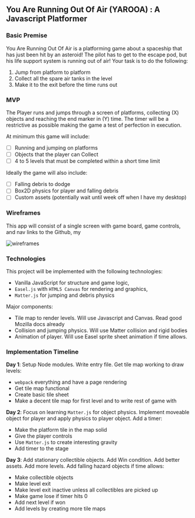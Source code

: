 ## You Are Running Out Of Air (YAROOA) : A Javascript Platformer

### Basic Premise

You Are Running Out Of Air is a platforming game about a spaceship that has just
been hit by an asteroid! The pilot has to get to the escape pod, but his life
support system is running out of air! Your task is to do the following:

1) Jump from platform to platform
2) Collect all the spare air tanks in the level
3) Make it to the exit before the time runs out


### MVP

The Player runs and jumps through a screen of platforms, collecting (X) objects
and reaching the end marker in (Y) time. The timer will be a restrictive as possible
making the game a test of perfection in execution.

At minimum this game will include:
- [ ] Running and jumping on platforms
- [ ] Objects that the player can Collect
- [ ] 4 to 5 levels that must be completed within a short time limit

Ideally the game will also include:
- [ ] Falling debris to dodge
- [ ] Box2D physics for player and falling debris
- [ ] Custom assets (potentially wait until week off when I have my desktop)

### Wireframes

This app will consist of a single screen with game board, game controls, and nav links to the Github, my

![wireframes](https://raw.githubusercontent.com/mincer-ray/jsgame/master/Screen%20Shot%202016-12-19%20at%2010.41.07%20PM.png)

### Technologies

This project will be implemented with the following technologies:

- Vanilla JavaScript for structure and game logic,
- `Easel.js` with `HTML5 Canvas` for rendering and graphics,
- `Matter.js` for jumping and debris physics

Major components:

- Tile map to render levels. Will use Javascript and Canvas. Read good Mozilla docs already
- Collision and jumping physics. Will use Matter collision and rigid bodies
- Animation of player. Will use Easel sprite sheet animation if time allows.

### Implementation Timeline

**Day 1**: Setup Node modules. Write entry file. Get tile map working to draw levels:

- `webpack` everything and have a page rendering
- Get tile map functional
- Create basic tile sheet
- Make a decent tile map for first level and to write rest of game with

**Day 2**: Focus on learning `Matter.js` for object physics. Implement moveable object
for player and apply physics to player object. Add a timer:

- Make the platform tile in the map solid
- Give the player controls
- Use `Matter.js` to create interesting gravity
- Add timer to the stage

**Day 3**: Add stationary collectible objects. Add Win condition. Add better assets.
Add more levels. Add falling hazard objects if time allows:

- Make collectible objects
- Make level exit
- Make level exit inactive unless all collectibles are picked up
- Make game lose if timer hits 0
- Add next level if won
- Add levels by creating more tile maps
